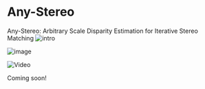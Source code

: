 # Any-Stereo
Any-Stereo: Arbitrary Scale Disparity Estimation for Iterative Stereo Matching
![intro](https://github.com/Zhaohuai-L/Any-Stereo/assets/62138387/b7588789-0068-49db-9e67-802bc98856e3)

![image](https://github.com/Zhaohuai-L/Any-Stereo/assets/62138387/ffdb372a-4d5c-4a37-b305-af977ef85f56)

![Video](https://github.com/Zhaohuai-L/Any-Stereo/assets/62138387/325e0ad6-b535-4348-b0d5-98c7d89d3816)

Coming soon!

